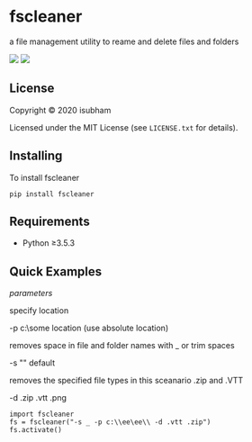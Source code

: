 # fscleaner

a file management utility to reame and delete files and folders

<a href="https://pypi.org/project/fscleaner/">
    <img src="https://img.shields.io/badge/pypi-v2.1.0-blue.svg"></a>

<a href="https://www.python.org/downloads/">
    <img src="https://img.shields.io/badge/python-%E2%89%A53.5.3-yellow.svg"></a>

## License
Copyright © 2020 isubham

Licensed under the MIT License (see ``LICENSE.txt`` for details).


## Installing

To install fscleaner

    pip install fscleaner
## Requirements

- Python ≥3.5.3

## Quick Examples

_parameters_

specify location

-p c:\\some location (use absolute location)

removes space in file and folder names with _ or trim spaces

-s  "" default
    
removes the specified file types in this sceanario .zip and .VTT

-d .zip .vtt .png

    import fscleaner
    fs = fscleaner("-s _ -p c:\\ee\ee\\ -d .vtt .zip")
    fs.activate()
